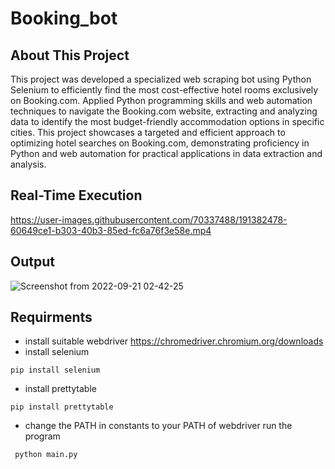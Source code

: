 # Booking_bot

## About This Project
This project was developed a specialized web scraping bot using Python Selenium to efficiently find the most cost-effective hotel rooms exclusively on Booking.com. Applied Python programming skills and web automation techniques to navigate the Booking.com website, extracting and analyzing data to identify the most budget-friendly accommodation options in specific cities. This project showcases a targeted and efficient approach to optimizing hotel searches on Booking.com, demonstrating proficiency in Python and web automation for practical applications in data extraction and analysis.
## Real-Time Execution

https://user-images.githubusercontent.com/70337488/191382478-60649ce1-b303-40b3-85ed-fc6a76f3e58e.mp4
## Output
![Screenshot from 2022-09-21 02-42-25](https://user-images.githubusercontent.com/70337488/191383759-4ec46b2e-ef36-4239-9a95-13674dc5933d.png)

## Requirments

* install suitable webdriver https://chromedriver.chromium.org/downloads
* install selenium
```
pip install selenium

```
* install prettytable
```
pip install prettytable
```
* change the PATH in constants to your PATH of webdriver
run the program
 ```
  python main.py
  ```
